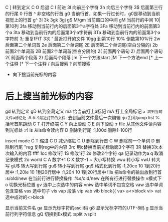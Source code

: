 C ] 转到定义
C O 后退
C I 前进
3l 向前三个字符
3h 向后三个字符
3$ 后面第三行的行尾
0  行首
^  非空格的行首
g0 当前行首，如果一行过长时，g0是移动到当前视觉上的行首
g^
3l
3k
3gk
3gj
g$
M/gm 当前窗口的中间
gM 当前行的中间
10| 第10列
3fa 移动到当前行内的后面第3个a字符处
3Fa 移动到当前行内的前面第3个a
3ta 移动到当前行内的后面第3个a字符前
3Ta 移动到当前行内的前面第3个a字符前
3; 重复fFtT 3次
'  最近打开的文件
10gg 到第10行
10% 倒数第10%行
2w 后面第二个单词首
2e 后面第二个单词尾
2E 后面第二个单词尾(空白分隔的)
2b 前面2个单词首
2B 前面2个单词首(空白分隔的)
2( 前面两个语句
2) 后面两个语句
2{ 前面两个段落
2} 后面两个段落
]m 下一个方法start
]M 下一个方法end
[* 上一个注释
]* 下一个注释
/ 向后搜索
? 向前搜索
* 向下搜当前光标的内容
# 后上搜当前光标的内容
gd 转到定义
gD 转到全局定义
ma 给当前打上a标记
mA 打上全局标记
`a 跳到当前文件a标记处
`A 
` 0-9最近打开的文件
`. 去到当前文件最后一次编辑
:ju 打印jump list
%  括号首尾跳动
C T 打开终端
C Y 向上滚动
C E 向下滚动
:r file 从其他文件读内容到光标处
:r! ls  从ls命令读内容
D 删除到行尾
:1,100d  删除1-100行

insert mode
C T 缩进
C D 减少缩进
C U 删除到行首
C W 删除前一个单词
D 删除到行尾
"reg 复制reg中的内容
3rc 用c替换当前光标后面3个字符
3R 替换3次本次输入的内容
ffff
1cc 修改1行
1S 修改1行
2s 修改2个字符
qa 记录动作为a
q 取消记录模式
2o world
C A 数字+1
C X 数字-1
~ 大小写转换
vwu 转小写
vwU 转大写
gU$ 转大写到行尾
gu$ 转小写到行尾
gq$ 格式化到行尾
:1,20ce 10 1到20行居中
:1,20le 10 1到20行居中
:1,20ri 10 1到20行居中
!!ls  把ls命令的输出放到行首
:s/old/new 在当前行进行替换操作
:%s/old/new 在所有行进行替换操作
v模式下o 切换光标位置
gv 选中上次选中的内容
vniw 选中单词不包含空格
vaw 选中单词包含空格
vas 选中句子
vis
vap 段落 
vip 
vab
vib block{{
va> a<>block
vi>
vat 选中成对的<>block
<html>
    <head>
    </head>
    <body>
    </body>
</html
vi'
vi"
vi`
const a = 'hell world'
const a = "hell world"
. 重复上次命令
q{a-zA-Z} 保存当前记录到a
q 退出录制
Q 重复上次录制的macro
@{a-zA-Z} 执行录制的macro
2@@ 重复上次执行的macro
:@ 以命令方式执行录制的macro
:@@
:g/pattern/cmd 对匹配到的内容执行命令
:g!/pattern/cmd 对未匹配到的内容执行命令
:so! file 从文件读vim命令
:so file 从文件读ex命令
:sl 3  sleep 3s
:ma cmd1 cmd2  map命令在Norlmal和Visual模式
:ma! cmd1 cmd2 map命令在Insert和命令模式
:unmap
:unmap!
:ma cmd 查看map命令
:ma! cmd
:cc  显示错误
:cn 显示下一个错误
:cp 显示上一个错误
:cl 显示所有错误
<C-G> 显示当前文件名
ga  显示光标字符的ascii码
g8  显示光标字符的UTF-8码
g <C-G> 显示当前行列字符信息
gQ 切换到Ex模式
:split
:vsplit
